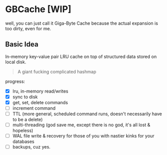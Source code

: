 # GBCache [WIP]

well, you can just call it Giga-Byte Cache because the actual expansion is too dirty, even for me.

## Basic Idea

In-memory key-value pair LRU cache on top of structured data stored on local disk.
> A giant fucking complicated hashmap

progress:
- [x] lru, in-memory read/writes
- [x] sync to disk
- [x] get, set, delete commands
- [ ] increment command
- [ ] TTL (more general, scheduled command runs, doesn't necessarily have to be a delete)
- [ ] multi-threading (god save me, except there is no god, it's all lost & hopeless)
- [ ] WAL file write & recovery for those of you with nastier kinks for your databases
- [ ] backups, cuz yes.
